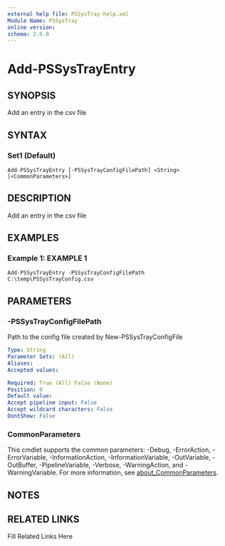 ```yaml
---
external help file: PSSysTray-help.xml
Module Name: PSSysTray
online version: 
schema: 2.0.0
---
```


# Add-PSSysTrayEntry

## SYNOPSIS

Add an entry in the csv file

## SYNTAX

### Set1 (Default)

```
Add-PSSysTrayEntry [-PSSysTrayConfigFilePath] <String> [<CommonParameters>]
```

## DESCRIPTION

Add an entry in the csv file


## EXAMPLES

### Example 1: EXAMPLE 1

```
Add-PSSysTrayEntry -PSSysTrayConfigFilePath C:\temp\PSSysTrayConfig.csv
```








## PARAMETERS

### -PSSysTrayConfigFilePath

Path to the config file created by New-PSSysTrayConfigFile

```yaml
Type: String
Parameter Sets: (All)
Aliases: 
Accepted values: 

Required: True (All) False (None)
Position: 0
Default value: 
Accept pipeline input: False
Accept wildcard characters: False
DontShow: False
```


### CommonParameters

This cmdlet supports the common parameters: -Debug, -ErrorAction, -ErrorVariable, -InformationAction, -InformationVariable, -OutVariable, -OutBuffer, -PipelineVariable, -Verbose, -WarningAction, and -WarningVariable. For more information, see [about_CommonParameters](http://go.microsoft.com/fwlink/?LinkID=113216).

## NOTES



## RELATED LINKS

Fill Related Links Here

